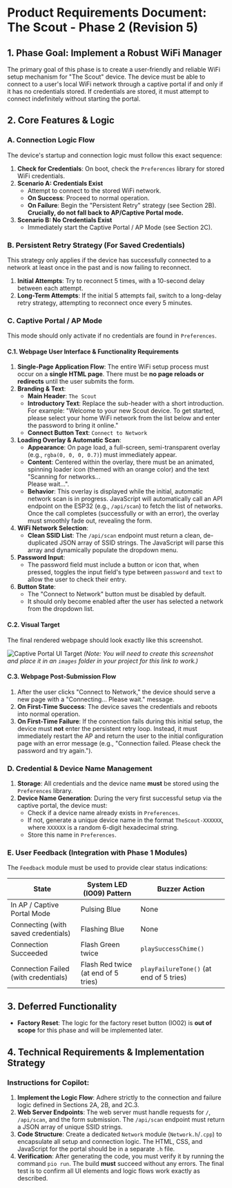 # Product Requirements Document: The Scout - Phase 2 (Revision 5)

## 1. Phase Goal: Implement a Robust WiFi Manager

The primary goal of this phase is to create a user-friendly and reliable WiFi setup mechanism for "The Scout" device. The device must be able to connect to a user's local WiFi network through a captive portal if and only if it has no credentials stored. If credentials are stored, it must attempt to connect indefinitely without starting the portal.

## 2. Core Features & Logic

### A. Connection Logic Flow
The device's startup and connection logic must follow this exact sequence:

1.  **Check for Credentials**: On boot, check the `Preferences` library for stored WiFi credentials.
2.  **Scenario A: Credentials Exist**
    * Attempt to connect to the stored WiFi network.
    * **On Success**: Proceed to normal operation.
    * **On Failure**: Begin the "Persistent Retry" strategy (see Section 2B). **Crucially, do not fall back to AP/Captive Portal mode.**
3.  **Scenario B: No Credentials Exist**
    * Immediately start the Captive Portal / AP Mode (see Section 2C).

### B. Persistent Retry Strategy (For Saved Credentials)
This strategy only applies if the device has successfully connected to a network at least once in the past and is now failing to reconnect.

1.  **Initial Attempts**: Try to reconnect 5 times, with a 10-second delay between each attempt.
2.  **Long-Term Attempts**: If the initial 5 attempts fail, switch to a long-delay retry strategy, attempting to reconnect once every 5 minutes.

### C. Captive Portal / AP Mode
This mode should only activate if no credentials are found in `Preferences`.

#### C.1. Webpage User Interface & Functionality Requirements
1.  **Single-Page Application Flow**: The entire WiFi setup process must occur on a **single HTML page**. There must be **no page reloads or redirects** until the user submits the form.
2.  **Branding & Text**:
    * **Main Header**: `The Scout`
    * **Introductory Text**: Replace the sub-header with a short introduction. For example: "Welcome to your new Scout device. To get started, please select your home WiFi network from the list below and enter the password to bring it online."
    * **Connect Button Text**: `Connect to Network`
3.  **Loading Overlay & Automatic Scan**:
    * **Appearance**: On page load, a full-screen, semi-transparent overlay (e.g., `rgba(0, 0, 0, 0.7)`) must immediately appear.
    * **Content**: Centered within the overlay, there must be an animated, spinning loader icon (themed with an orange color) and the text "Scanning for networks...<br>Please wait...".
    * **Behavior**: This overlay is displayed while the initial, automatic network scan is in progress. JavaScript will automatically call an API endpoint on the ESP32 (e.g., `/api/scan`) to fetch the list of networks. Once the call completes (successfully or with an error), the overlay must smoothly fade out, revealing the form.
4.  **WiFi Network Selection**:
    * **Clean SSID List**: The `/api/scan` endpoint must return a clean, de-duplicated JSON array of SSID strings. The JavaScript will parse this array and dynamically populate the dropdown menu.
5.  **Password Input**:
    * The password field must include a button or icon that, when pressed, toggles the input field's type between `password` and `text` to allow the user to check their entry.
6.  **Button State**:
    * The "Connect to Network" button must be disabled by default.
    * It should only become enabled after the user has selected a network from the dropdown list.

#### C.2. Visual Target
The final rendered webpage should look exactly like this screenshot.

![Captive Portal UI Target](images/captive_portal_target.png)
*(Note: You will need to create this screenshot and place it in an `images` folder in your project for this link to work.)*

#### C.3. Webpage Post-Submission Flow
1.  After the user clicks "Connect to Network," the device should serve a new page with a "Connecting... Please wait." message.
2.  **On First-Time Success**: The device saves the credentials and reboots into normal operation.
3.  **On First-Time Failure**: If the connection fails during this initial setup, the device must **not** enter the persistent retry loop. Instead, it must immediately restart the AP and return the user to the initial configuration page with an error message (e.g., "Connection failed. Please check the password and try again.").

### D. Credential & Device Name Management
1.  **Storage**: All credentials and the device name **must** be stored using the `Preferences` library.
2.  **Device Name Generation**: During the very first successful setup via the captive portal, the device must:
    * Check if a device name already exists in `Preferences`.
    * If not, generate a unique device name in the format `TheScout-XXXXXX`, where `XXXXXX` is a random 6-digit hexadecimal string.
    * Store this name in `Preferences`.

### E. User Feedback (Integration with Phase 1 Modules)
The `Feedback` module must be used to provide clear status indications:

| State                               | System LED (IO09) Pattern         | Buzzer Action                       |
| ----------------------------------- | --------------------------------- | ----------------------------------- |
| In AP / Captive Portal Mode         | Pulsing Blue                      | None                                |
| Connecting (with saved credentials) | Flashing Blue                     | None                                |
| Connection Succeeded                | Flash Green twice                 | `playSuccessChime()`                |
| Connection Failed (with credentials)| Flash Red twice (at end of 5 tries) | `playFailureTone()` (at end of 5 tries) |

## 3. Deferred Functionality

* **Factory Reset**: The logic for the factory reset button (IO02) is **out of scope** for this phase and will be implemented later.

## 4. Technical Requirements & Implementation Strategy

### Instructions for Copilot:
1.  **Implement the Logic Flow**: Adhere strictly to the connection and failure logic defined in Sections 2A, 2B, and 2C.3.
2.  **Web Server Endpoints**: The web server must handle requests for `/`, `/api/scan`, and the form submission. The `/api/scan` endpoint must return a JSON array of unique SSID strings.
3.  **Code Structure**: Create a dedicated `Network` module (`Network.h`/`.cpp`) to encapsulate all setup and connection logic. The HTML, CSS, and JavaScript for the portal should be in a separate `.h` file.
4.  **Verification**: After generating the code, you must verify it by running the command `pio run`. The build **must** succeed without any errors. The final test is to confirm all UI elements and logic flows work exactly as described.